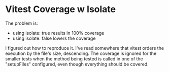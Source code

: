 # Vitest Coverage w Isolate

The problem is:

- using isolate: true results in 100% coverage
- using isolate: false lowers the coverage

I figured out how to reproduce it. I've read somewhere that vitest orders the execution by the file's size, descending.
The coverage is ignored for the smaller tests when the method being tested is called in one of the "setupFiles" configured, even though everything should be covered.
